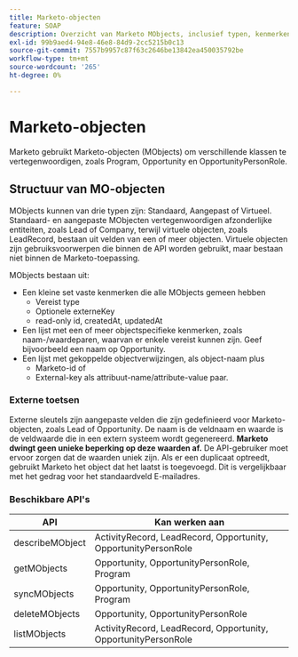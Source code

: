 ```yaml
---
title: Marketo-objecten
feature: SOAP
description: Overzicht van Marketo MObjects, inclusief typen, kenmerken, gedrag van externe sleutels en ondersteunde SOAP API's voor Opportunity, Program en verwante records.
exl-id: 99b9aed4-94e8-46e8-84d9-2cc5215b0c13
source-git-commit: 7557b9957c87f63c2646be13842ea450035792be
workflow-type: tm+mt
source-wordcount: '265'
ht-degree: 0%

---
```


# Marketo-objecten

Marketo gebruikt Marketo-objecten (MObjects) om verschillende klassen te vertegenwoordigen, zoals Program, Opportunity en OpportunityPersonRole.

## Structuur van MO-objecten

MObjects kunnen van drie typen zijn: Standaard, Aangepast of Virtueel. Standaard- en aangepaste MObjecten vertegenwoordigen afzonderlijke entiteiten, zoals Lead of Company, terwijl virtuele objecten, zoals LeadRecord, bestaan uit velden van een of meer objecten. Virtuele objecten zijn gebruiksvoorwerpen die binnen de API worden gebruikt, maar bestaan niet binnen de Marketo-toepassing.

MObjects bestaan uit:

- Een kleine set vaste kenmerken die alle MObjects gemeen hebben
   - Vereist type
   - Optionele externeKey
   - read-only id, createdAt, updatedAt
- Een lijst met een of meer objectspecifieke kenmerken, zoals naam-/waardeparen, waarvan er enkele vereist kunnen zijn. Geef bijvoorbeeld een naam op Opportunity.
- Een lijst met gekoppelde objectverwijzingen, als object-naam plus
   - Marketo-id of
   - External-key als attribuut-name/attribute-value paar.

### Externe toetsen

Externe sleutels zijn aangepaste velden die zijn gedefinieerd voor Marketo-objecten, zoals Lead of Opportunity. De naam is de veldnaam en waarde is de veldwaarde die in een extern systeem wordt gegenereerd. **Marketo dwingt geen unieke beperking op deze waarden af.** De API-gebruiker moet ervoor zorgen dat de waarden uniek zijn. Als er een duplicaat optreedt, gebruikt Marketo het object dat het laatst is toegevoegd. Dit is vergelijkbaar met het gedrag voor het standaardveld E-mailadres.

### Beschikbare API&#39;s

| API | Kan werken aan |
|---|---|
| describeMObject | ActivityRecord, LeadRecord, Opportunity, OpportunityPersonRole |
| getMObjects | Opportunity, OpportunityPersonRole, Program |
| syncMObjects | Opportunity, OpportunityPersonRole, Program |
| deleteMObjects | Opportunity, OpportunityPersonRole |
| listMObjects | ActivityRecord, LeadRecord, Opportunity, OpportunityPersonRole |
